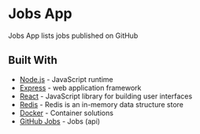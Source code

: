 # Jobs App

Jobs App lists jobs published on GitHub

## Built With

* [Node.js](https://nodejs.org/) - JavaScript runtime
* [Express](https://expressjs.com/) - web application framework
* [React](https://reactjs.org/) - JavaScript library for building user interfaces
* [Redis](https://redis.io/) - Redis is an in-memory data structure store
* [Docker](https://www.docker.com/) - Container solutions
* [GitHub Jobs](https://jobs.github.com/) - Jobs (api)
